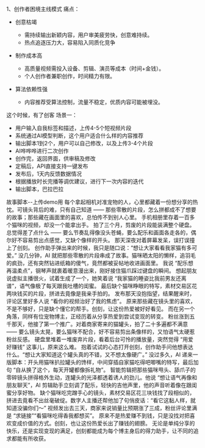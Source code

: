 1、创作者困境主线模式
痛点：
* 创意枯竭
    * 需持续输出新颖内容，用户审美疲劳快，创意难持续。
    * 热点追逐压力大，容易陷入同质化竞争

* 制作成本高
    * 高质量视频需投入设备、剪辑、演员等成本（时间+金钱）。
    * 个人创作者兼职创作，时间精力有限。

* 算法依赖性强
    * 内容推荐受算法控制，流量不稳定，优质内容可能被埋没。


这个时候，有了创客
场景一：
* 用户输入自我标签和描述，上传4-5个短视频片段
* 系统通过AI模型判断，这个用户适合什么样的内容推荐
* 输出脚本1到2个，用户可以自己修改，以及上传3-4个片段
* AI哗哗哗进行二次创作
* 创作完，返回界面，供审稿及修改
* 定稿后，API直接支持一键发布
* 发布后，1天内反馈数据情况
* 根据播放时长完播等调优建议，进行下一次内容的迭代
* 输出脚本，巴拉巴拉



故事脚本--上传demo用
每个拿起相机对准宠物的人，心里都藏着一份想分享的热忱。可镜头背后的难，只有自己知道 —— 那些零散的片段，怎么拼都成不了想要的故事；那些藏在画面里的喜欢，总怕传不到别人心里。
手机相册里存着一百多个猫咪的视频，却没一个能拿出手。
拍了三个月，剪废的片段能装满整个硬盘。总觉得差了点什么 —— 要么节奏乱得像没头苍蝇，要么配乐和画面各走各的，偶尔好不容易剪出点感觉，又缺个像样的开头。
那天深夜对着屏幕发呆，误打误撞上了创刻。
创作助手弹出来的时候，我只是随口说：“想让大家看看我家猫有多可爱。”
没几分钟，AI 就把那些零散的片段串成了故事。猫咪晒太阳的懒样，追羽毛的疯劲，还有突然钻进纸箱的傻气，竟然都被妥帖地收进画面里。
我说 “配乐想再温柔点”，钢琴声就裹着暖意漫出来，刚好接住猫爪踩过键盘的瞬间。
想起朋友说虚拟主播很火，试着生成了一个，她笑着说 “我家猫的睡姿比我前男友还离谱”，语气像极了每天跟我吐槽的闺蜜。
最后缺个猫咪睁眼的特写，素材交易区花两块钱买的片段，拼进去竟像是我亲手拍的。
发布那天没抱指望，结果醒来时，评论区里好多人说 “看你的视频治好了我的焦虑”。
原来那些藏在镜头里的喜欢，不是不够好，只是缺个懂它的帮手。创刻，让这份热爱被好好看见。
而在另一个角落，同样有位宠物博主，正经历着从分享热爱到尝试变现的转变。
粉丝涨到五千那天，他接了第一个推广。对着商家寄来的猫罐头，拍了二十多遍都不满意 —— 要么镜头太晃，要么猫咪不配合，好不容易剪出条像样的，又怕语气太硬惹粉丝反感。
硬盘里堆着一堆废弃片段，看着后台可怜的播放量，突然觉得 “用爱好赚钱” 这事儿，原来这么难。
抱着试试的心态打开创刻，创作助手问他想表达什么。“想让大家知道这个罐头真的不错，又不想太像硬广。”
没过多久，AI 递来一版脚本：开头用猫咪扒拉罐头的馋样，中间穿插自家猫吃得吧唧嘴的特写，最后加句 “自从换了这个，每天开罐都像拆礼物”。
智能剪辑把那些猫咪甩头、舔爪子的零碎镜头拼得格外生动，连罐头的光泽都透着诱人的劲儿。他说 “想让语气再像和朋友聊天”，AI 剪辑助手立刻调了配乐，轻快的吉他声里，他的声音听着像在跟闺蜜分享好物。
缺个猫咪吃完蹭手心的镜头，素材交易区花三块钱找了段相似的，拼进去竟看不出丝毫破绽。数字人主播还帮他加了句俏皮话：“看它这黏人样，就知道没骗你们～”
视频发出去三天，商家来说销量比预期涨了三成，粉丝评论里满是 “求链接”“看猫咪吃得香我都想买”。
原来不是热爱赚不到钱，只是没找对把喜欢变成价值的方式。创刻，也让这份热爱长出了赚钱的翅膀。
无论是单纯分享的快乐，还是实现变现的满足，创刻都能成为每个博主身后的得力助手，让不同的追求都能有所收获。